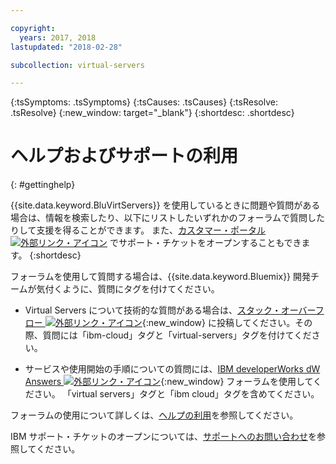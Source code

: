 ```yaml
---

copyright:
  years: 2017, 2018
lastupdated: "2018-02-28"

subcollection: virtual-servers

---
```


<!-- Common attributes used in the template are defined as follows: -->
{:tsSymptoms: .tsSymptoms}
{:tsCauses: .tsCauses}
{:tsResolve: .tsResolve}
{:new_window: target="_blank"}
{:shortdesc: .shortdesc}

<!-- # {{site.data.keyword.blockstorageshort}} troubleshooting
{: #ts} -->
<!-- Provide an appropriate ID above -->

<!-- IN PROGRESS - AUDIENCE BLUE, STAGING ONLY -->


<!-- This is the template for troubleshooting topics.  -->

<!-- The short description section should include the service long name and "Bluemix" for search optimization. Example short description: -->

<!-- Add a heading and content for how to get help and support. Use this template for beta and GA services:  -->
# ヘルプおよびサポートの利用
{: #gettinghelp}

{{site.data.keyword.BluVirtServers}} を使用しているときに問題や質問がある場合は、情報を検索したり、以下にリストしたいずれかのフォーラムで質問したりして支援を得ることができます。 また、[カスタマー・ポータル ![外部リンク・アイコン](../../icons/launch-glyph.svg "外部リンク・アイコン")](https://control.softlayer.com/) でサポート・チケットをオープンすることもできます。
{:shortdesc}

フォーラムを使用して質問する場合は、{{site.data.keyword.Bluemix}} 開発チームが気付くように、質問にタグを付けてください。
<!--Insert the appropriate Stack Overflow tag for your service for <block-storage> in URL and text below:  -->
* Virtual Servers について技術的な質問がある場合は、[スタック・オーバーフロー ![外部リンク・アイコン](../icons/launch-glyph.svg "外部リンク・アイコン")](http://stackoverflow.com/search?q=virtual-servers+ibm-bluemix){:new_window} に投稿してください。その際、質問には「ibm-cloud」タグと「virtual-servers」タグを付けてください。
<!--Insert the appropriate dW Answers tag for your service for <service_keyword> in URL below:  -->
* サービスや使用開始の手順についての質問には、[IBM developerWorks dW Answers ![外部リンク・アイコン](../icons/launch-glyph.svg "外部リンク・アイコン")](https://developer.ibm.com/answers/topics/virtual-servers.html?smartspace=bluemix){:new_window} フォーラムを使用してください。 「virtual servers」タグと「ibm cloud」タグを含めてください。

フォーラムの使用について詳しくは、[ヘルプの利用](/docs/get-support?topic=get-support-getting-customer-support#using-avatar)を参照してください。

IBM サポート・チケットのオープンについては、[サポートへのお問い合わせ](/docs/get-support?topic=get-support-getting-customer-support)を参照してください。
